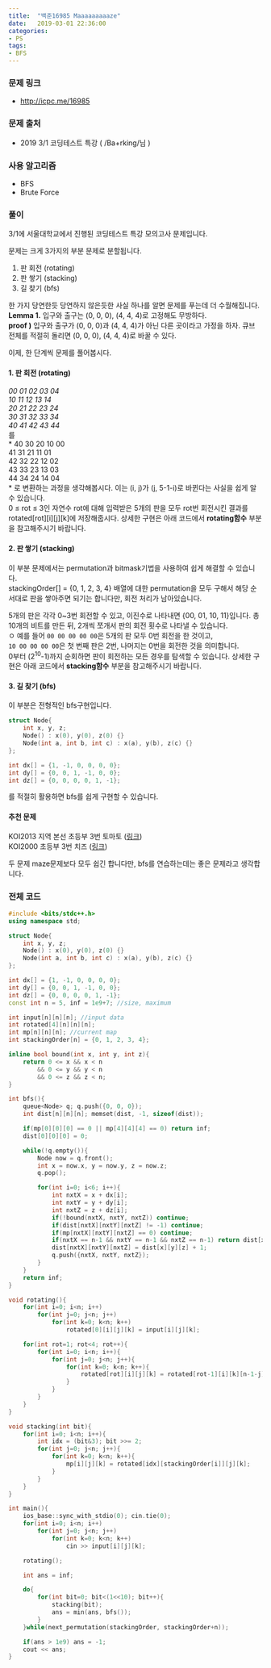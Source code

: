```yaml
---
title:  "백준16985 Maaaaaaaaaze"
date:   2019-03-01 22:36:00
categories:
- PS
tags:
- BFS
---
```


### 문제 링크
* http://icpc.me/16985

### 문제 출처
* 2019 3/1 코딩테스트 특강 ( /Ba+rking/님 )

### 사용 알고리즘
* BFS
* Brute Force

### 풀이
3/1에 서울대학교에서 진행된 코딩테스트 특강 모의고사 문제입니다.<br>

문제는 크게 3가지의 부분 문제로 분할됩니다.
1. 판 회전 (rotating)
2. 판 쌓기 (stacking)
3. 길 찾기 (bfs)

한 가지 당연한듯 당연하지 않은듯한 사실 하나를 알면 문제를 푸는데 더 수월해집니다.<br>
**Lemma 1.** 입구와 출구는 (0, 0, 0), (4, 4, 4)로 고정해도 무방하다.<Br>
**proof )** 입구와 출구가 (0, 0, 0)과 (4, 4, 4)가 아닌 다른 곳이라고 가정을 하자. 큐브 전체를 적절히 돌리면 (0, 0, 0), (4, 4, 4)로 바꿀 수 있다.

이제, 한 단계씩 문제를 풀어봅시다.

#### 1. 판 회전 (rotating)
*00 01 02 03 04<br>
10 11 12 13 14<br>
20 21 22 23 24<br>
30 31 32 33 34<Br>
40 41 42 43 44<br>*
를<br>
*
40 30 20 10 00<br>
41 31 21 11 01<br>
42 32 22 12 02<Br>
43 33 23 13 03<br>
44 34 24 14 04<br>
*
로 변환하는 과정을 생각해봅시다. 이는 (i, j)가 (j, 5-1-i)로 바뀐다는 사실을 쉽게 알 수 있습니다.<br>
0 ≤ rot ≤ 3인 자연수 rot에 대해 입력받은 5개의 판을 모두 rot번 회전시킨 결과를 rotated[rot][i][j][k]에 저장해줍시다. 상세한 구현은 아래 코드에서 **rotating함수**  부분을 참고해주시기 바랍니다.

#### 2. 판 쌓기 (stacking)
이 부분 문제에서는 permutation과 bitmask기법을 사용하여 쉽게 해결할 수 있습니다.<br>
stackingOrder[] = {0, 1, 2, 3, 4} 배열에 대한 permutation을 모두 구해서 해당 순서대로 판을 쌓아주면 되기는 합니다만, 회전 처리가 남아있습니다.

5개의 판은 각각 0~3번 회전할 수 있고, 이진수로 나타내면 {00, 01, 10, 11}입니다. 총 10개의 비트를 만든 뒤, 2개씩 쪼개서 판의 회전 횟수로 나타낼 수 있습니다.<Br>
ㅇ
예를 들어 `00 00 00 00 00`은 5개의 판 모두 0번 회전을 한 것이고, <br>
`10 00 00 00 00`은 첫 번째 판은 2번, 나머지는 0번을 회전한 것을 의미합니다.<Br>
0부터 (2<sup>10</sup>-1)까지 순회하면 판이 회전하는 모든 경우를 탐색할 수 있습니다. 상세한 구현은 아래 코드에서 **stacking함수** 부분을 참고해주시기 바랍니다.

#### 3. 길 찾기 (bfs)
이 부분은 전형적인 bfs구현입니다.<Br>
```cpp
struct Node{
	int x, y, z;
	Node() : x(0), y(0), z(0) {}
	Node(int a, int b, int c) : x(a), y(b), z(c) {}
};

int dx[] = {1, -1, 0, 0, 0, 0};
int dy[] = {0, 0, 1, -1, 0, 0};
int dz[] = {0, 0, 0, 0, 1, -1};
```
를 적절히 활용하면 bfs를 쉽게 구현할 수 있습니다.

#### 추천 문제
KOI2013 지역 본선 초등부 3번 토마토 (<a href = "https://www.acmicpc.net/problem/7569">링크</a>)<br>
KOI2000 초등부 3번 치즈 (<a href = "https://www.acmicpc.net/problem/2636">링크</a>)

두 문제 maze문제보다 모두 쉽긴 합니다만, bfs를 연습하는데는 좋은 문제라고 생각합니다.

### 전체 코드
```cpp
#include <bits/stdc++.h>
using namespace std;

struct Node{
	int x, y, z;
	Node() : x(0), y(0), z(0) {}
	Node(int a, int b, int c) : x(a), y(b), z(c) {}
};

int dx[] = {1, -1, 0, 0, 0, 0};
int dy[] = {0, 0, 1, -1, 0, 0};
int dz[] = {0, 0, 0, 0, 1, -1};
const int n = 5, inf = 1e9+7; //size, maximum

int input[n][n][n]; //input data
int rotated[4][n][n][n];
int mp[n][n][n]; //current map
int stackingOrder[n] = {0, 1, 2, 3, 4};

inline bool bound(int x, int y, int z){
	return 0 <= x && x < n
		&& 0 <= y && y < n
		&& 0 <= z && z < n;
}

int bfs(){
	queue<Node> q; q.push({0, 0, 0});
	int dist[n][n][n]; memset(dist, -1, sizeof(dist));

	if(mp[0][0][0] == 0 || mp[4][4][4] == 0) return inf;
	dist[0][0][0] = 0;

	while(!q.empty()){
		Node now = q.front();
		int x = now.x, y = now.y, z = now.z;
		q.pop();

		for(int i=0; i<6; i++){
			int nxtX = x + dx[i];
			int nxtY = y + dy[i];
			int nxtZ = z + dz[i];
			if(!bound(nxtX, nxtY, nxtZ)) continue;
			if(dist[nxtX][nxtY][nxtZ] != -1) continue;
			if(mp[nxtX][nxtY][nxtZ] == 0) continue;
			if(nxtX == n-1 && nxtY == n-1 && nxtZ == n-1) return dist[x][y][z] + 1;
			dist[nxtX][nxtY][nxtZ] = dist[x][y][z] + 1;
			q.push({nxtX, nxtY, nxtZ});
		}
	}
	return inf;
}

void rotating(){
	for(int i=0; i<n; i++)
		for(int j=0; j<n; j++)
			for(int k=0; k<n; k++)
				rotated[0][i][j][k] = input[i][j][k];

	for(int rot=1; rot<4; rot++){
		for(int i=0; i<n; i++){
			for(int j=0; j<n; j++){
				for(int k=0; k<n; k++){
					rotated[rot][i][j][k] = rotated[rot-1][i][k][n-1-j];
				}
			}
		}
	}
}

void stacking(int bit){
	for(int i=0; i<n; i++){
		int idx = (bit&3); bit >>= 2;
		for(int j=0; j<n; j++){
			for(int k=0; k<n; k++){
				mp[i][j][k] = rotated[idx][stackingOrder[i]][j][k];
			}
		}
	}
}

int main(){
	ios_base::sync_with_stdio(0); cin.tie(0);
	for(int i=0; i<n; i++)
		for(int j=0; j<n; j++)
			for(int k=0; k<n; k++)
				cin >> input[i][j][k];

	rotating();

	int ans = inf;

	do{
		for(int bit=0; bit<(1<<10); bit++){
			stacking(bit);
			ans = min(ans, bfs());
		}
	}while(next_permutation(stackingOrder, stackingOrder+n));

	if(ans > 1e9) ans = -1;
	cout << ans;
}
```
